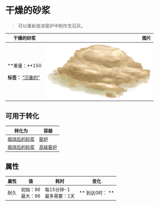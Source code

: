 # 干燥的砂浆  
> 可以重新放进窑炉中制作生石灰。  
  
  干燥的砂浆  |   图片   
 ----  |  ----:   
 **重量：**150<br><br>**标签：**	[“沉重的”](tag_Heavy.md)  |  ![](Sprite/MortarDry.png)   
  
## 可用于转化  
转化为  |  容器  
----  |  ----  
[煅烧后的砂浆](MortarBurnt.md)  |  [窑炉](Kiln.md)  
[煅烧后的砂浆](MortarBurnt.md)  |  [高级窑炉](KilnAdvanced.md)  
## 属性   
属性  |  值  |  耗时  |  变化  
----  |  ----  |  ----  |  ----  
耐久  |  初始：96<br>最大：96  |  每15分钟-1<br>最多需要：1天  |  ** 到达0时： **  
